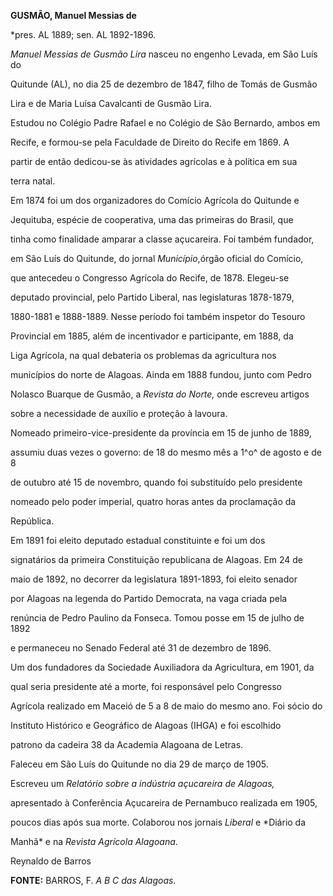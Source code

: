 **GUSMÃO, Manuel Messias de**



\*pres. AL 1889; sen. AL 1892-1896.



*Manuel Messias de Gusmão Lira* nasceu no engenho Levada, em São Luís do

Quitunde (AL), no dia 25 de dezembro de 1847, filho de Tomás de Gusmão

Lira e de Maria Luísa Cavalcanti de Gusmão Lira.



Estudou no Colégio Padre Rafael e no Colégio de São Bernardo, ambos em

Recife, e formou-se pela Faculdade de Direito do Recife em 1869. A

partir de então dedicou-se às atividades agrícolas e à política em sua

terra natal.



Em 1874 foi um dos organizadores do Comício Agrícola do Quitunde e

Jequituba, espécie de cooperativa, uma das primeiras do Brasil, que

tinha como finalidade amparar a classe açucareira. Foi também fundador,

em São Luís do Quitunde, do jornal *Município*,órgão oficial do Comício,

que antecedeu o Congresso Agrícola do Recife, de 1878. Elegeu-se

deputado provincial, pelo Partido Liberal, nas legislaturas 1878-1879,

1880-1881 e 1888-1889. Nesse período foi também inspetor do Tesouro

Provincial em 1885, além de incentivador e participante, em 1888, da

Liga Agrícola, na qual debateria os problemas da agricultura nos

municípios do norte de Alagoas. Ainda em 1888 fundou, junto com Pedro

Nolasco Buarque de Gusmão, a *Revista do Norte,* onde escreveu artigos

sobre a necessidade de auxílio e proteção à lavoura.



Nomeado primeiro-vice-presidente da província em 15 de junho de 1889,

assumiu duas vezes o governo: de 18 do mesmo mês a 1^o^ de agosto e de 8

de outubro até 15 de novembro, quando foi substituído pelo presidente

nomeado pelo poder imperial, quatro horas antes da proclamação da

República.



Em 1891 foi eleito deputado estadual constituinte e foi um dos

signatários da primeira Constituição republicana de Alagoas. Em 24 de

maio de 1892, no decorrer da legislatura 1891-1893, foi eleito senador

por Alagoas na legenda do Partido Democrata, na vaga criada pela

renúncia de Pedro Paulino da Fonseca. Tomou posse em 15 de julho de 1892

e permaneceu no Senado Federal até 31 de dezembro de 1896.



Um dos fundadores da Sociedade Auxiliadora da Agricultura, em 1901, da

qual seria presidente até a morte, foi responsável pelo Congresso

Agrícola realizado em Maceió de 5 a 8 de maio do mesmo ano. Foi sócio do

Instituto Histórico e Geográfico de Alagoas (IHGA) e foi escolhido

patrono da cadeira 38 da Academia Alagoana de Letras.



Faleceu em São Luís do Quitunde no dia 29 de março de 1905.



Escreveu um *Relatório sobre a indústria açucareira de Alagoas,*

apresentado à Conferência Açucareira de Pernambuco realizada em 1905,

poucos dias após sua morte. Colaborou nos jornais *Liberal* e *Diário da

Manhã* e na *Revista Agrícola Alagoana*.



Reynaldo de Barros



**FONTE:** BARROS, F. *A B C das Alagoas*.





